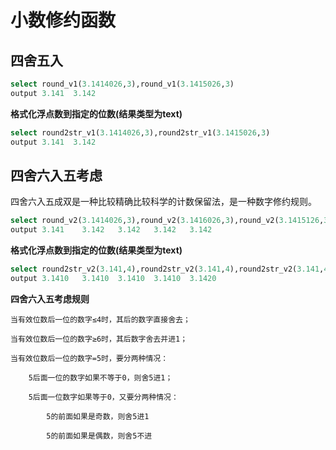 # 小数修约函数

## 四舍五入
```sql
select round_v1(3.1414026,3),round_v1(3.1415026,3)
output 3.141  3.142
```

**格式化浮点数到指定的位数(结果类型为text)**
```sql
select round2str_v1(3.1414026,3),round2str_v1(3.1415026,3)
output 3.141  3.142
```

## 四舍六入五考虑
四舍六入五成双是一种比较精确比较科学的计数保留法，是一种数字修约规则。<br />
```sql
select round_v2(3.1414026,3),round_v2(3.1416026,3),round_v2(3.1415126,3),round_v2(3.1415026,3),round_v2(3.1425026,3)
output 3.141	3.142	3.142	3.142	3.142
```

**格式化浮点数到指定的位数(结果类型为text)**
```sql
select round2str_v2(3.141,4),round2str_v2(3.141,4),round2str_v2(3.141,4),round2str_v2(3.141,4),round2str_v2(3.142,4)
output 3.1410	3.1410	3.1410	3.1410	3.1420
```

**四舍六入五考虑规则**

    当有效位数后一位的数字≤4时，其后的数字直接舍去；

    当有效位数后一位的数字≥6时，其后数字舍去并进1；

    当有效位数后一位的数字=5时，要分两种情况：

        5后面一位的数字如果不等于0，则舍5进1；

        5后面一位数字如果等于0，又要分两种情况：

            5的前面如果是奇数，则舍5进1

            5的前面如果是偶数，则舍5不进
